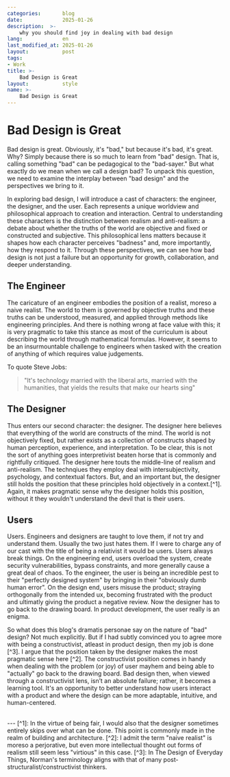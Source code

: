 ```yaml
---
categories:       blog
date:             2025-01-26
description:  >-
    why you should find joy in dealing with bad design
lang:             en
last_modified_at: 2025-01-26
layout:           post
tags:
- Work
title: >-
    Bad Design is Great
layout:           style
name: >-
    Bad Design is Great
---
```

# Bad Design is Great

Bad design is great. Obviously, it's "bad," but because it's bad, it's great. Why? Simply because there is so much to learn from "bad" design. That is, calling something "bad" can be pedagogical to the "bad-sayer." But what exactly do we mean when we call a design bad? To unpack this question, we need to examine the interplay between "bad design" and the perspectives we bring to it.

In exploring bad design, I will introduce a cast of characters: the engineer, the designer, and the user. Each represents a unique worldview and philosophical approach to creation and interaction. Central to understanding these characters is the distinction between realism and anti-realism: a debate about whether the truths of the world are objective and fixed or constructed and subjective. This philosophical lens matters because it shapes how each character perceives "badness" and, more importantly, how they respond to it. Through these perspectives, we can see how bad design is not just a failure but an opportunity for growth, collaboration, and deeper understanding.

## The Engineer

The caricature of an engineer embodies the position of a realist, moreso a naive realist. The world to them is governed by objective truths and these truths can be understood, measured, and applied through methods like engineering principles. And there is nothing wrong at face value with this; it is very pragmatic to take this stance as most of the curriculum is about describing the world through mathematical formulas. However, it seems to be an insurmountable challenge to engineers when tasked with the creation of anything of which requires value judgements.

To quote Steve Jobs:
>"It's technology married with the liberal arts, married with the humanities, that yields the results that make our hearts sing"

## The Designer

Thus enters our second character: the designer. The designer here believes that everything of the world are constructs of the mind. The world is not objectively fixed, but rather exists as a collection of constructs shaped by human perception, experience, and interpretation. To be clear, this is not the sort of anything goes interpretivist beaten horse that is commonly and rightfully critiqued. The designer here touts the middle-line of realism and anti-realism. The technqiues they employ deal with intersubjectivity, psychology, and contextual factors. But, and an important but, the designer still holds the position that these principles hold objectively in a context.[^1]. Again, it makes pragmatic sense why the designer holds this position, without it they wouldn't understand the devil that is their users.

## Users

Users. Engineers and designers are taught to love them, if not try and understand them. Usually the two just hates them. If I were to charge any of our cast with the title of being a relativist it would be users. Users always break things. On the engineering end, users overload the system, create security vulnerabilities, bypass constraints, and more generally cause a great deal of chaos. To the engineer, the user is being an incredible pest to their "perfectly designed system" by bringing in their "obviously dumb human error". On the design end, users misuse the product; straying orthogonally from the intended ux, becoming frustrated with the product and ultimatly giving the product a negative review. Now the designer has to go back to the drawing board. In product development, the user really is an enigma. 

So what does this blog's dramatis personae say on the nature of "bad" design? Not much explicitly. But if I had subtly convinced you to agree more with being a constructivist, atleast in product design, then my job is done [^3]. I argue that the position taken by the designer makes the most pragmatic sense here [^2]. The constructivist position comes in handy when dealing with the problem (or joy) of user mayhem and being able to "actually" go back to the drawing board. Bad design then, when viewed through a constructivist lens, isn’t an absolute failure; rather, it becomes a learning tool. It's an opportunity to better understand how users interact with a product and where the design can be more adaptable, intuitive, and human-centered.

<br/>
---
[^1]: In the virtue of being fair, I would also that the designer sometimes entirely skips over what can be done. This point is commonly made in the realm of building and architecture.
[^2]: I admit the term "naive realist" is moreso a perjorative, but even more intellectual thought out forms of realism still seem less "virtious" in this case. 
[^3]: In The Design of Everyday Things, Norman's terminology aligns with that of many post-structuralist/constructivist thinkers.